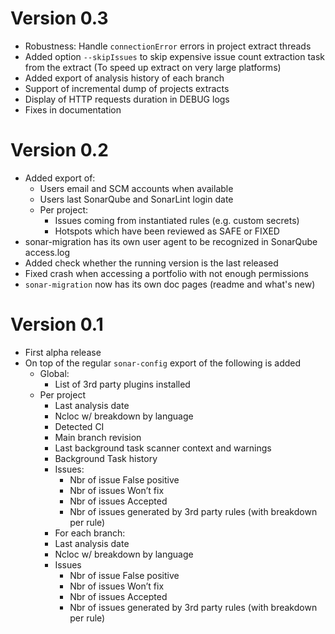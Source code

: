 # Version 0.3

- Robustness: Handle `connectionError` errors in project extract threads
- Added option `--skipIssues` to skip expensive issue count extraction task from the extract (To speed up extract on very large platforms)
- Added export of analysis history of each branch
- Support of incremental dump of projects extracts
- Display of HTTP requests duration in DEBUG logs
- Fixes in documentation

# Version 0.2

- Added export of:
  - Users email and SCM accounts when available
  - Users last SonarQube and SonarLint login date
  - Per project:
    - Issues coming from instantiated rules (e.g. custom secrets)
    - Hotspots which have been reviewed as SAFE or FIXED
- sonar-migration has its own user agent to be recognized in SonarQube access.log
- Added check whether the running version is the last released
- Fixed crash when accessing a portfolio with not enough permissions
- `sonar-migration` now has its own doc pages (readme and what's new)

# Version 0.1

- First alpha release
- On top of the regular `sonar-config` export of the following is added
  - Global:
    - List of 3rd party plugins installed
  - Per project
    - Last analysis date
    - Ncloc w/ breakdown by language
    - Detected CI
    - Main branch revision
    - Last background task scanner context and warnings
    - Background Task history
    - Issues:
      - Nbr of issue False positive
      - Nbr of issues Won’t fix
      - Nbr of issues Accepted
      - Nbr of issues generated by 3rd party rules (with breakdown per rule)
    - For each branch:
    - Last analysis date
    - Ncloc w/ breakdown by language
    - Issues
      - Nbr of issue False positive
      - Nbr of issues Won’t fix
      - Nbr of issues Accepted
      - Nbr of issues generated by 3rd party rules (with breakdown per rule)
